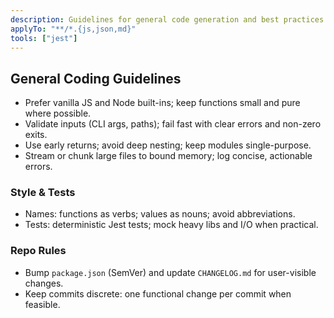 ```yaml
---
description: Guidelines for general code generation and best practices in this repo
applyTo: "**/*.{js,json,md}"
tools: ["jest"]
---
```


## General Coding Guidelines

- Prefer vanilla JS and Node built-ins; keep functions small and pure where possible.
- Validate inputs (CLI args, paths); fail fast with clear errors and non-zero exits.
- Use early returns; avoid deep nesting; keep modules single-purpose.
- Stream or chunk large files to bound memory; log concise, actionable errors.

### Style & Tests

- Names: functions as verbs; values as nouns; avoid abbreviations.
- Tests: deterministic Jest tests; mock heavy libs and I/O when practical.

### Repo Rules

- Bump `package.json` (SemVer) and update `CHANGELOG.md` for user-visible changes.
- Keep commits discrete: one functional change per commit when feasible.


